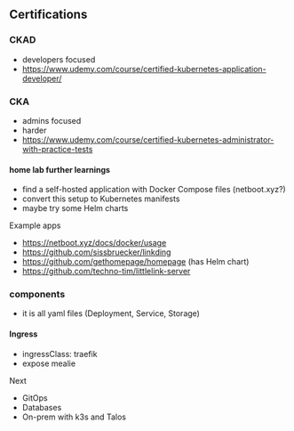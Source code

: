 ## Certifications
### CKAD
- developers focused
- https://www.udemy.com/course/certified-kubernetes-application-developer/
### CKA
- admins focused
- harder
- https://www.udemy.com/course/certified-kubernetes-administrator-with-practice-tests


#### home lab further learnings

- find a self-hosted application with Docker Compose files (netboot.xyz?)
- convert this setup to Kubernetes manifests
- maybe try some Helm charts

Example apps
- https://netboot.xyz/docs/docker/usage
- https://github.com/sissbruecker/linkding
- https://github.com/gethomepage/homepage (has Helm chart)
- https://github.com/techno-tim/littlelink-server


### components

- it is all yaml files (Deployment, Service, Storage)
#### Ingress
- ingressClass: traefik
- expose mealie

Next

- GitOps
- Databases
- On-prem with k3s and Talos


